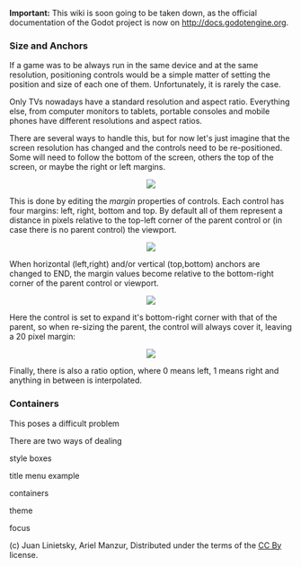 **Important:** This wiki is soon going to be taken down, as the official documentation of the Godot project is now on http://docs.godotengine.org.

### Size and Anchors

If a game was to be always run in the same device and at the same resolution, positioning controls would be a simple matter of setting the position and size of each one of them. Unfortunately, it is rarely the case. 

Only TVs nowadays have a standard resolution and aspect ratio. Everything else, from computer monitors to tablets, portable consoles and mobile phones have different resolutions and aspect ratios.

There are several ways to handle this, but for now let's just imagine that the screen resolution has changed and the controls need to be re-positioned. Some will need to follow the bottom of the screen, others the top of the screen, or maybe the right or left margins.

<p align="center"><img src="images/anchors.png"></p>

This is done by editing the *margin* properties of controls. Each control has four margins: left, right, bottom and top. By default all of them represent a distance in pixels relative to the top-left corner of the parent control or (in case there is no parent control) the viewport.

<p align="center"><img src="images/margin.png"></p>

When horizontal (left,right) and/or vertical (top,bottom) anchors are changed to END, the margin values become relative to the bottom-right corner of the parent control or viewport.

<p align="center"><img src="images/marginend.png"></p>

Here the control is set to expand it's bottom-right corner with that of the parent, so when re-sizing the parent, the control will always cover it, leaving a 20 pixel margin:

<p align="center"><img src="images/marginaround.png"></p>

Finally, there is also a ratio option, where 0 means left, 1 means right and anything in between is interpolated.

### Containers


This poses a difficult problem

There are two ways of dealing


style boxes

title menu example

containers

theme

focus


(c) Juan Linietsky, Ariel Manzur, Distributed under the terms of the [CC By](https://creativecommons.org/licenses/by/3.0/legalcode) license.
